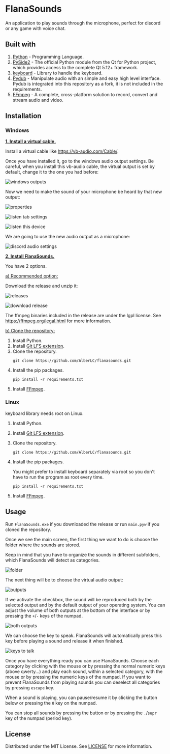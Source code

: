 # FlanaSounds
An application to play sounds through the microphone, perfect for discord or any game with voice chat.


## Built with
1. [Python](https://www.python.org/) - Programming Language.
2. [PySide2](https://pypi.org/project/PySide2/) - The official Python module from the Qt for Python project, which provides access to the complete Qt 5.12+ framework.
3. [keyboard](https://github.com/boppreh/keyboard) - Library to handle the keyboard.
4. [Pydub](https://github.com/jiaaro/pydub) - Manipulate audio with an simple and easy high level interface. Pydub is integrated into this repository as a fork, it is not included in the requirements.
5. [FFmpeg](https://ffmpeg.org/) - A complete, cross-platform solution to record, convert and stream audio and video.


## Installation
### Windows
<ins>**1. Install a virtual cable.**</ins>

Install a virtual cable like https://vb-audio.com/Cable/.

Once you have installed it, go to the windows audio output settings. Be careful, when you install this vb-audio cable, the virtual output is set by default, change it to the one you had before:

![windows outputs](https://user-images.githubusercontent.com/37489786/113772424-f92c9f00-9724-11eb-86af-80f4f42af3c2.png)


Now we need to make the sound of your microphone be heard by that new output:

![properties](https://user-images.githubusercontent.com/37489786/113772472-077abb00-9725-11eb-8a2b-a744448c21a6.png)

![listen tab settings](https://user-images.githubusercontent.com/37489786/113772535-1bbeb800-9725-11eb-868a-79daf67b9c4a.png)

![listen this device](https://user-images.githubusercontent.com/37489786/113772693-51fc3780-9725-11eb-90f1-bc5e67fea6bd.png)


We are going to use the new audio output as a microphone:

![discord audio settings](https://user-images.githubusercontent.com/37489786/113772712-5aed0900-9725-11eb-9a98-fd8ebb4ed8e9.png)


<ins>**2. Install FlanaSounds.**  </ins>

You have 2 options.

<ins>a) Recommended option:</ins>

Download the release and unzip it:

![releases](https://user-images.githubusercontent.com/37489786/113772761-6a6c5200-9725-11eb-89da-e61b649e137a.png)

![download release](https://user-images.githubusercontent.com/37489786/113772784-735d2380-9725-11eb-8809-a65aee792c35.png)

The ffmpeg binaries included in the release are under the lgpl license. See https://ffmpeg.org/legal.html for more information.


<ins>b) Clone the repository:</ins>
1. Install Python.
2. Install [Git LFS extension](https://git-lfs.github.com/).
3. Clone the repository.
    ```
    git clone https://github.com/AlberLC/flanasounds.git
    ```
4. Install the pip packages.
    ```
    pip install -r requirements.txt
    ```
5. Install [FFmpeg](https://ffmpeg.org/).


### Linux
keyboard library needs root on Linux.

1. Install Python.
2. Install [Git LFS extension](https://git-lfs.github.com/).
3. Clone the repository.
    ```
    git clone https://github.com/AlberLC/flanasounds.git
    ```
4. Install the pip packages.
   
    You might prefer to install keyboard separately via root so you don't have to run the program as root every time.    
    ```
    pip install -r requirements.txt
    ```
 5. Install [FFmpeg](https://ffmpeg.org/).


## Usage
Run `FlanaSounds.exe` if you downloaded the release or run `main.pyw` if you cloned the repository.

Once we see the main screen, the first thing we want to do is choose the folder where the sounds are stored.

Keep in mind that you have to organize the sounds in different subfolders, which FlanaSounds will detect as categories.

![folder](https://user-images.githubusercontent.com/37489786/113772868-8e2f9800-9725-11eb-8b05-98b700a74f07.gif)


The next thing will be to choose the virtual audio output:

![outputs](https://user-images.githubusercontent.com/37489786/113772911-9a1b5a00-9725-11eb-8bb3-e9364e4ad520.gif)


If we activate the checkbox, the sound will be reproduced both by the selected output and by the default output of your operating system. You can adjust the volume of both outputs at the bottom of the interface or by pressing the `+`/`-` keys of the numpad.

![both outputs](https://user-images.githubusercontent.com/37489786/113772968-adc6c080-9725-11eb-9dbe-a3f1cc68083d.png)


We can choose the key to speak. FlanaSounds will automatically press this key before playing a sound and release it when finished.

![keys to talk](https://user-images.githubusercontent.com/37489786/113772994-b4553800-9725-11eb-90ec-dc7a249c7fdb.gif)


Once you have everything ready you can use FlanaSounds. Choose each category by clicking with the mouse or by pressing the normal numeric keys (above qwerty...) and play each sound, within a selected category, with the mouse or by pressing the numeric keys of the numpad. If you want to prevent FlanaSounds from playing sounds you can deselect all categories by pressing `escape` key.

When a sound is playing, you can pause/resume it by clicking the button below or pressing the `0` key on the numpad.

You can stop all sounds by pressing the button or by pressing the `.`/`supr` key of the numpad (period key).


## License
Distributed under the MIT License. See [LICENSE](https://github.com/AlberLC/flananini/blob/main/LICENSE) for more information.


